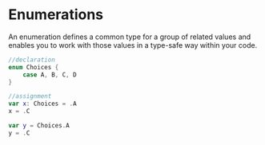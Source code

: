 # Enumerations
An enumeration defines a common type for a group of related values and enables you to work with those values in a type-safe way within your code.

```swift
//declaration
enum Choices {
    case A, B, C, D
}

//assignment
var x: Choices = .A
x = .C

var y = Choices.A
y = .C
```
